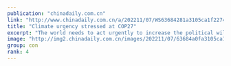 ```yaml
---
publication: "chinadaily.com.cn"
link: "http://www.chinadaily.com.cn/a/202211/07/WS63684281a3105ca1f227454b.html"
title: "Climate urgency stressed at COP27"
excerpt: "The world needs to act urgently to increase the political will to fight climate change and transform words into actions, which was described at the opening on Sunday of a key global conference on clim"
image: "http://img2.chinadaily.com.cn/images/202211/07/63684a0fa3105ca157c060bf.jpeg"
group: con
rank: 4
---
```

